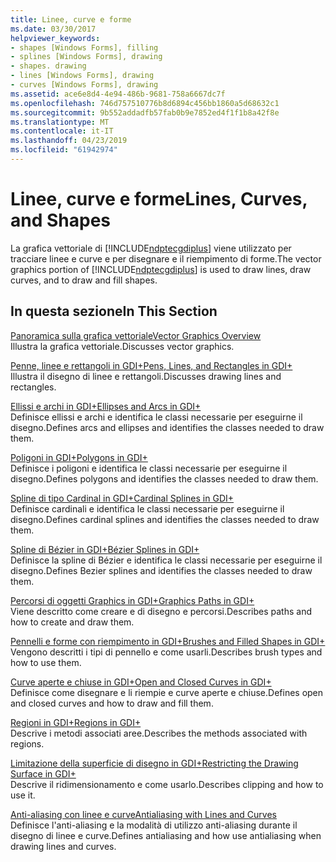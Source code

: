```yaml
---
title: Linee, curve e forme
ms.date: 03/30/2017
helpviewer_keywords:
- shapes [Windows Forms], filling
- splines [Windows Forms], drawing
- shapes. drawing
- lines [Windows Forms], drawing
- curves [Windows Forms], drawing
ms.assetid: ace6e8d4-4e94-486b-9681-758a6667dc7f
ms.openlocfilehash: 746d757510776b8d6894c456bb1860a5d68632c1
ms.sourcegitcommit: 9b552addadfb57fab0b9e7852ed4f1f1b8a42f8e
ms.translationtype: MT
ms.contentlocale: it-IT
ms.lasthandoff: 04/23/2019
ms.locfileid: "61942974"
---
```

# <a name="lines-curves-and-shapes"></a><span data-ttu-id="9c857-102">Linee, curve e forme</span><span class="sxs-lookup"><span data-stu-id="9c857-102">Lines, Curves, and Shapes</span></span>
<span data-ttu-id="9c857-103">La grafica vettoriale di [!INCLUDE[ndptecgdiplus](../../../../includes/ndptecgdiplus-md.md)] viene utilizzato per tracciare linee e curve e per disegnare e il riempimento di forme.</span><span class="sxs-lookup"><span data-stu-id="9c857-103">The vector graphics portion of [!INCLUDE[ndptecgdiplus](../../../../includes/ndptecgdiplus-md.md)] is used to draw lines, draw curves, and to draw and fill shapes.</span></span>  
  
## <a name="in-this-section"></a><span data-ttu-id="9c857-104">In questa sezione</span><span class="sxs-lookup"><span data-stu-id="9c857-104">In This Section</span></span>  
 [<span data-ttu-id="9c857-105">Panoramica sulla grafica vettoriale</span><span class="sxs-lookup"><span data-stu-id="9c857-105">Vector Graphics Overview</span></span>](vector-graphics-overview.md)  
 <span data-ttu-id="9c857-106">Illustra la grafica vettoriale.</span><span class="sxs-lookup"><span data-stu-id="9c857-106">Discusses vector graphics.</span></span>  
  
 [<span data-ttu-id="9c857-107">Penne, linee e rettangoli in GDI+</span><span class="sxs-lookup"><span data-stu-id="9c857-107">Pens, Lines, and Rectangles in GDI+</span></span>](pens-lines-and-rectangles-in-gdi.md)  
 <span data-ttu-id="9c857-108">Illustra il disegno di linee e rettangoli.</span><span class="sxs-lookup"><span data-stu-id="9c857-108">Discusses drawing lines and rectangles.</span></span>  
  
 [<span data-ttu-id="9c857-109">Ellissi e archi in GDI+</span><span class="sxs-lookup"><span data-stu-id="9c857-109">Ellipses and Arcs in GDI+</span></span>](ellipses-and-arcs-in-gdi.md)  
 <span data-ttu-id="9c857-110">Definisce ellissi e archi e identifica le classi necessarie per eseguirne il disegno.</span><span class="sxs-lookup"><span data-stu-id="9c857-110">Defines arcs and ellipses and identifies the classes needed to draw them.</span></span>  
  
 [<span data-ttu-id="9c857-111">Poligoni in GDI+</span><span class="sxs-lookup"><span data-stu-id="9c857-111">Polygons in GDI+</span></span>](polygons-in-gdi.md)  
 <span data-ttu-id="9c857-112">Definisce i poligoni e identifica le classi necessarie per eseguirne il disegno.</span><span class="sxs-lookup"><span data-stu-id="9c857-112">Defines polygons and identifies the classes needed to draw them.</span></span>  
  
 [<span data-ttu-id="9c857-113">Spline di tipo Cardinal in GDI+</span><span class="sxs-lookup"><span data-stu-id="9c857-113">Cardinal Splines in GDI+</span></span>](cardinal-splines-in-gdi.md)  
 <span data-ttu-id="9c857-114">Definisce cardinali e identifica le classi necessarie per eseguirne il disegno.</span><span class="sxs-lookup"><span data-stu-id="9c857-114">Defines cardinal splines and identifies the classes needed to draw them.</span></span>  
  
 [<span data-ttu-id="9c857-115">Spline di Bézier in GDI+</span><span class="sxs-lookup"><span data-stu-id="9c857-115">Bézier Splines in GDI+</span></span>](bezier-splines-in-gdi.md)  
 <span data-ttu-id="9c857-116">Definisce la spline di Bézier e identifica le classi necessarie per eseguirne il disegno.</span><span class="sxs-lookup"><span data-stu-id="9c857-116">Defines Bezier splines and identifies the classes needed to draw them.</span></span>  
  
 [<span data-ttu-id="9c857-117">Percorsi di oggetti Graphics in GDI+</span><span class="sxs-lookup"><span data-stu-id="9c857-117">Graphics Paths in GDI+</span></span>](graphics-paths-in-gdi.md)  
 <span data-ttu-id="9c857-118">Viene descritto come creare e di disegno e percorsi.</span><span class="sxs-lookup"><span data-stu-id="9c857-118">Describes paths and how to create and draw them.</span></span>  
  
 [<span data-ttu-id="9c857-119">Pennelli e forme con riempimento in GDI+</span><span class="sxs-lookup"><span data-stu-id="9c857-119">Brushes and Filled Shapes in GDI+</span></span>](brushes-and-filled-shapes-in-gdi.md)  
 <span data-ttu-id="9c857-120">Vengono descritti i tipi di pennello e come usarli.</span><span class="sxs-lookup"><span data-stu-id="9c857-120">Describes brush types and how to use them.</span></span>  
  
 [<span data-ttu-id="9c857-121">Curve aperte e chiuse in GDI+</span><span class="sxs-lookup"><span data-stu-id="9c857-121">Open and Closed Curves in GDI+</span></span>](open-and-closed-curves-in-gdi.md)  
 <span data-ttu-id="9c857-122">Definisce come disegnare e li riempie e curve aperte e chiuse.</span><span class="sxs-lookup"><span data-stu-id="9c857-122">Defines open and closed curves and how to draw and fill them.</span></span>  
  
 [<span data-ttu-id="9c857-123">Regioni in GDI+</span><span class="sxs-lookup"><span data-stu-id="9c857-123">Regions in GDI+</span></span>](regions-in-gdi.md)  
 <span data-ttu-id="9c857-124">Descrive i metodi associati aree.</span><span class="sxs-lookup"><span data-stu-id="9c857-124">Describes the methods associated with regions.</span></span>  
  
 [<span data-ttu-id="9c857-125">Limitazione della superficie di disegno in GDI+</span><span class="sxs-lookup"><span data-stu-id="9c857-125">Restricting the Drawing Surface in GDI+</span></span>](restricting-the-drawing-surface-in-gdi.md)  
 <span data-ttu-id="9c857-126">Descrive il ridimensionamento e come usarlo.</span><span class="sxs-lookup"><span data-stu-id="9c857-126">Describes clipping and how to use it.</span></span>  
  
 [<span data-ttu-id="9c857-127">Anti-aliasing con linee e curve</span><span class="sxs-lookup"><span data-stu-id="9c857-127">Antialiasing with Lines and Curves</span></span>](antialiasing-with-lines-and-curves.md)  
 <span data-ttu-id="9c857-128">Definisce l'anti-aliasing e la modalità di utilizzo anti-aliasing durante il disegno di linee e curve.</span><span class="sxs-lookup"><span data-stu-id="9c857-128">Defines antialiasing and how use antialiasing when drawing lines and curves.</span></span>
